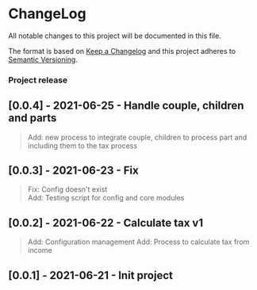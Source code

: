 # ChangeLog
All notable changes to this project will be documented in this file.

The format is based on [Keep a Changelog](http://keepachangelog.com/)
and this project adheres to [Semantic Versioning](http://semver.org/).

### Project release

## [0.0.4] - 2021-06-25 - Handle couple, children and parts
> Add: new process to integrate couple, children to process part and including them to the tax process  
## [0.0.3] - 2021-06-23 - Fix
> Fix: Config doesn't exist  
> Add: Testing script for config and core modules  
## [0.0.2] - 2021-06-22 - Calculate tax v1
> Add: Configuration management
> Add: Process to calculate tax from income 
## [0.0.1] - 2021-06-21 - Init project
